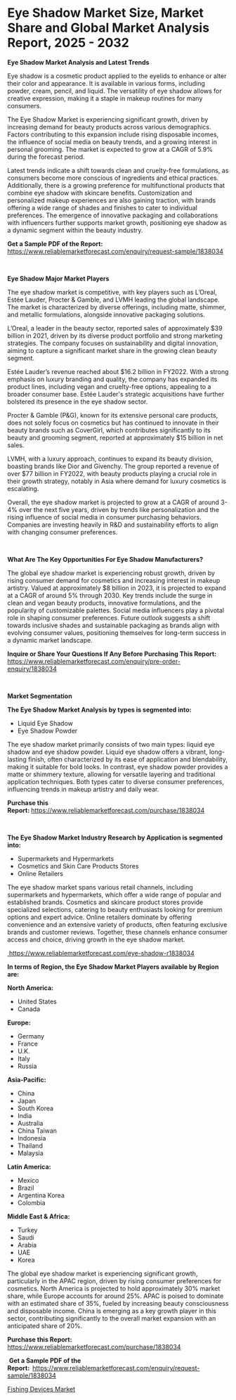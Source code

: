 <p><h1>Eye Shadow Market Size, Market Share and Global Market Analysis Report, 2025 - 2032</h1></p><p><strong>Eye Shadow Market Analysis and Latest Trends</strong></p>
<p><p>Eye shadow is a cosmetic product applied to the eyelids to enhance or alter their color and appearance. It is available in various forms, including powder, cream, pencil, and liquid. The versatility of eye shadow allows for creative expression, making it a staple in makeup routines for many consumers.</p><p>The Eye Shadow Market is experiencing significant growth, driven by increasing demand for beauty products across various demographics. Factors contributing to this expansion include rising disposable incomes, the influence of social media on beauty trends, and a growing interest in personal grooming. The market is expected to grow at a CAGR of 5.9% during the forecast period. </p><p>Latest trends indicate a shift towards clean and cruelty-free formulations, as consumers become more conscious of ingredients and ethical practices. Additionally, there is a growing preference for multifunctional products that combine eye shadow with skincare benefits. Customization and personalized makeup experiences are also gaining traction, with brands offering a wide range of shades and finishes to cater to individual preferences. The emergence of innovative packaging and collaborations with influencers further supports market growth, positioning eye shadow as a dynamic segment within the beauty industry.</p></p>
<p><strong>Get a Sample PDF of the Report:&nbsp;</strong> <a href="https://www.reliablemarketforecast.com/enquiry/request-sample/1838034?utm_campaign=1996&utm_medium=2&utm_source=Github&utm_content=ia&utm_term=06022025&utm_id=eye-shadow">https://www.reliablemarketforecast.com/enquiry/request-sample/1838034</a></p>
<p>&nbsp;</p>
<p><strong>Eye Shadow Major Market Players</strong></p>
<p><p>The eye shadow market is competitive, with key players such as L’Oreal, Estée Lauder, Procter & Gamble, and LVMH leading the global landscape. The market is characterized by diverse offerings, including matte, shimmer, and metallic formulations, alongside innovative packaging solutions.</p><p>L’Oreal, a leader in the beauty sector, reported sales of approximately $39 billion in 2021, driven by its diverse product portfolio and strong marketing strategies. The company focuses on sustainability and digital innovation, aiming to capture a significant market share in the growing clean beauty segment.</p><p>Estée Lauder’s revenue reached about $16.2 billion in FY2022. With a strong emphasis on luxury branding and quality, the company has expanded its product lines, including vegan and cruelty-free options, appealing to a broader consumer base. Estée Lauder's strategic acquisitions have further bolstered its presence in the eye shadow sector.</p><p>Procter & Gamble (P&G), known for its extensive personal care products, does not solely focus on cosmetics but has continued to innovate in their beauty brands such as CoverGirl, which contributes significantly to its beauty and grooming segment, reported at approximately $15 billion in net sales.</p><p>LVMH, with a luxury approach, continues to expand its beauty division, boasting brands like Dior and Givenchy. The group reported a revenue of over $77 billion in FY2022, with beauty products playing a crucial role in their growth strategy, notably in Asia where demand for luxury cosmetics is escalating.</p><p>Overall, the eye shadow market is projected to grow at a CAGR of around 3-4% over the next five years, driven by trends like personalization and the rising influence of social media in consumer purchasing behaviors. Companies are investing heavily in R&D and sustainability efforts to align with changing consumer preferences.</p></p>
<p>&nbsp;</p>
<p><strong>What Are The Key Opportunities For Eye Shadow Manufacturers?</strong></p>
<p><p>The global eye shadow market is experiencing robust growth, driven by rising consumer demand for cosmetics and increasing interest in makeup artistry. Valued at approximately $8 billion in 2023, it is projected to expand at a CAGR of around 5% through 2030. Key trends include the surge in clean and vegan beauty products, innovative formulations, and the popularity of customizable palettes. Social media influencers play a pivotal role in shaping consumer preferences. Future outlook suggests a shift towards inclusive shades and sustainable packaging as brands align with evolving consumer values, positioning themselves for long-term success in a dynamic market landscape.</p></p>
<p><strong>Inquire or Share Your Questions If Any Before Purchasing This Report:</strong> <a href="https://www.reliablemarketforecast.com/enquiry/pre-order-enquiry/1838034?utm_campaign=1996&utm_medium=2&utm_source=Github&utm_content=ia&utm_term=06022025&utm_id=eye-shadow">https://www.reliablemarketforecast.com/enquiry/pre-order-enquiry/1838034</a></p>
<p>&nbsp;</p>
<p><strong>Market Segmentation</strong></p>
<p><strong>The Eye Shadow Market Analysis by types is segmented into:</strong></p>
<p><ul><li>Liquid Eye Shadow</li><li>Eye Shadow Powder</li></ul></p>
<p><p>The eye shadow market primarily consists of two main types: liquid eye shadow and eye shadow powder. Liquid eye shadow offers a vibrant, long-lasting finish, often characterized by its ease of application and blendability, making it suitable for bold looks. In contrast, eye shadow powder provides a matte or shimmery texture, allowing for versatile layering and traditional application techniques. Both types cater to diverse consumer preferences, influencing trends in makeup artistry and daily wear.</p></p>
<p><strong>Purchase this Report:&nbsp;</strong><a href="https://www.reliablemarketforecast.com/purchase/1838034?utm_campaign=1996&utm_medium=2&utm_source=Github&utm_content=ia&utm_term=06022025&utm_id=eye-shadow">https://www.reliablemarketforecast.com/purchase/1838034</a></p>
<p>&nbsp;</p>
<p><strong>The Eye Shadow Market Industry Research by Application is segmented into:</strong></p>
<p><ul><li>Supermarkets and Hypermarkets</li><li>Cosmetics and Skin Care Products Stores</li><li>Online Retailers</li></ul></p>
<p><p>The eye shadow market spans various retail channels, including supermarkets and hypermarkets, which offer a wide range of popular and established brands. Cosmetics and skincare product stores provide specialized selections, catering to beauty enthusiasts looking for premium options and expert advice. Online retailers dominate by offering convenience and an extensive variety of products, often featuring exclusive brands and customer reviews. Together, these channels enhance consumer access and choice, driving growth in the eye shadow market.</p></p>
<p><a href="https://www.reliablemarketforecast.com/eye-shadow-r1838034?utm_campaign=1996&utm_medium=2&utm_source=Github&utm_content=ia&utm_term=06022025&utm_id=eye-shadow">&nbsp;https://www.reliablemarketforecast.com/eye-shadow-r1838034</a></p>
<p><strong>In terms of Region, the Eye Shadow Market Players available by Region are:</strong></p>
<p>
    <p> <strong> North America: </strong>
        <ul>
            <li>United States</li>
            <li>Canada</li>
        </ul>
        </p> 
    <p> <strong> Europe: </strong>
        <ul>
            <li>Germany</li>
            <li>France</li>
            <li>U.K.</li>
            <li>Italy</li>
            <li>Russia</li>
        </ul>
        </p> 
    <p> <strong> Asia-Pacific: </strong>
        <ul>
            <li>China</li>
            <li>Japan</li>
            <li>South Korea</li>
            <li>India</li>
            <li>Australia</li>
            <li>China Taiwan</li>
            <li>Indonesia</li>
            <li>Thailand</li>
            <li>Malaysia</li>
        </ul>
        </p> 
    <p> <strong> Latin America: </strong>
        <ul>
            <li>Mexico</li>
            <li>Brazil</li>
            <li>Argentina Korea</li>
            <li>Colombia</li>
        </ul>
        </p> 
    <p> <strong> Middle East & Africa: </strong>
        <ul>
            <li>Turkey</li>
            <li>Saudi</li>
            <li>Arabia</li>
            <li>UAE</li>
            <li>Korea</li>
        </ul>
    </p>
    </p>
<p><p>The global eye shadow market is experiencing significant growth, particularly in the APAC region, driven by rising consumer preferences for cosmetics. North America is projected to hold approximately 30% market share, while Europe accounts for around 25%. APAC is poised to dominate with an estimated share of 35%, fueled by increasing beauty consciousness and disposable income. China is emerging as a key growth player in this sector, contributing significantly to the overall market expansion with an anticipated share of 20%.</p></p>
<p><strong>Purchase this Report: </strong><a href="https://www.reliablemarketforecast.com/purchase/1838034?utm_campaign=1996&utm_medium=2&utm_source=Github&utm_content=ia&utm_term=06022025&utm_id=eye-shadow">https://www.reliablemarketforecast.com/purchase/1838034</a></p>
<p>&nbsp;<strong>Get a Sample PDF of the Report:&nbsp;&nbsp;</strong><a href="https://www.reliablemarketforecast.com/enquiry/request-sample/1838034?utm_campaign=1996&utm_medium=2&utm_source=Github&utm_content=ia&utm_term=06022025&utm_id=eye-shadow">https://www.reliablemarketforecast.com/enquiry/request-sample/1838034</a></p>
<p><strong></strong></p>
<p><p><a href="https://github.com/OlenFleming68/Market-Research-Report-List-1/blob/main/fishing-devices-market.md?utm_campaign=1996&utm_medium=2&utm_source=Github&utm_content=ia&utm_term=06022025&utm_id=eye-shadow">Fishing Devices Market</a></p></p>